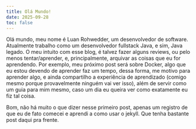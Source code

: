 ```yaml
---
title: Olá Mundo!
date: 2025-09-28
toc: false
---
```


Olá mundo, meu nome é Luan Rohwedder, um desenvolvedor de software. Atualmente trabalho como um desenvolvedor fullstack Java, e sim, Java legado. O meu intuito com esse blog, é talvez fazer alguns reviews, ou pelo menos tentar/aprender, e, principalmente, arquivar as coisas que eu for aprendendo. Por exemplo, meu próximo post será sobre Docker, algo que eu estou devendo de aprender faz um tempo, dessa forma, me motivo para aprender algo, e ainda compartilho a experiência de aprendizado (comigo mesmo porque provavelmente ninguém vai ver isso), além de servir como um guia para mim mesmo, caso um dia eu queira ver como exatamente eu fiz tal coisa.

Bom, não há muito o que dizer nesse primeiro post, apenas um registro de que eu de fato comecei e aprendi a como usar o jekyll. Que tenha bastante post daqui pra frente.
